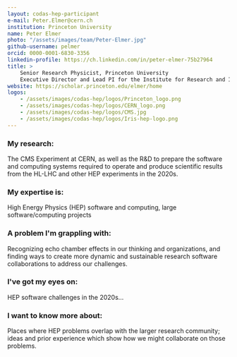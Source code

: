 ```yaml
---
layout: codas-hep-participant
e-mail: Peter.Elmer@cern.ch
institution: Princeton University
name: Peter Elmer
photo: "/assets/images/team/Peter-Elmer.jpg"
github-username: pelmer
orcid: 0000-0001-6830-3356
linkedin-profile: https://ch.linkedin.com/in/peter-elmer-75b27964
title: >
    Senior Research Physicist, Princeton University
    Executive Director and Lead PI for the Institute for Research and Innovation in Software for High Energy Physics (IRIS-HEP)
website: https://scholar.princeton.edu/elmer/home
logos:
    - /assets/images/codas-hep/logos/Princeton_logo.png
    - /assets/images/codas-hep/logos/CERN_logo.png
    - /assets/images/codas-hep/logos/CMS.jpg
    - /assets/images/codas-hep/logos/Iris-hep-logo.png
---
```



### My research:
The CMS Experiment at CERN, as well as the R&D to prepare the software and computing systems required to operate and produce scientific results from the HL-LHC and other HEP experiments in the 2020s.

### My expertise is:
High Energy Physics (HEP) software and computing, large software/computing projects

### A problem I'm grappling with:
Recognizing echo chamber effects in our thinking and organizations, and finding ways to create more dynamic and sustainable research software collaborations to address our challenges.

### I've got my eyes on:
HEP software challenges in the 2020s...

### I want to know more about:
Places where HEP problems overlap with the larger research community; ideas and prior experience which show how we might collaborate on those problems.<br>
